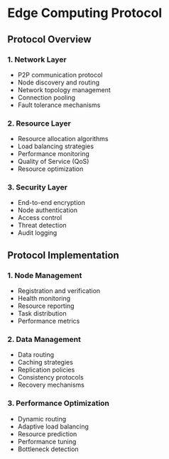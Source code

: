 # Edge Computing Protocol

## Protocol Overview

### 1. Network Layer
- P2P communication protocol
- Node discovery and routing
- Network topology management
- Connection pooling
- Fault tolerance mechanisms

### 2. Resource Layer
- Resource allocation algorithms
- Load balancing strategies
- Performance monitoring
- Quality of Service (QoS)
- Resource optimization

### 3. Security Layer
- End-to-end encryption
- Node authentication
- Access control
- Threat detection
- Audit logging

## Protocol Implementation

### 1. Node Management
- Registration and verification
- Health monitoring
- Resource reporting
- Task distribution
- Performance metrics

### 2. Data Management
- Data routing
- Caching strategies
- Replication policies
- Consistency protocols
- Recovery mechanisms

### 3. Performance Optimization
- Dynamic routing
- Adaptive load balancing
- Resource prediction
- Performance tuning
- Bottleneck detection 
